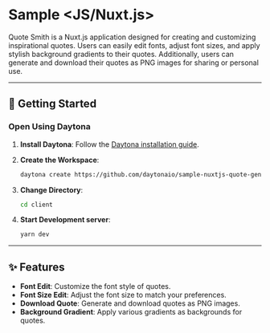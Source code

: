 # Sample <JS/Nuxt.js>

Quote Smith is a Nuxt.js application designed for creating and customizing inspirational quotes. Users can easily edit fonts, adjust font sizes, and apply stylish background gradients to their quotes. Additionally, users can generate and download their quotes as PNG images for sharing or personal use.

---

## 🚀 Getting Started  

### Open Using Daytona  

1. **Install Daytona**: Follow the [Daytona installation guide](https://www.daytona.io/docs/installation/installation/).

2. **Create the Workspace**:  
   ```bash  
   daytona create https://github.com/daytonaio/sample-nuxtjs-quote-generator.git
   ```  

4. **Change Directory**:  
   ```bash  
   cd client
   ```
5. **Start Development server**:
   ```bash
   yarn dev
   ```

---

## ✨ Features  

- **Font Edit**: Customize the font style of quotes.
- **Font Size Edit**: Adjust the font size to match your preferences.
- **Download Quote**: Generate and download quotes as PNG images.
- **Background Gradient**: Apply various gradients as backgrounds for quotes.
